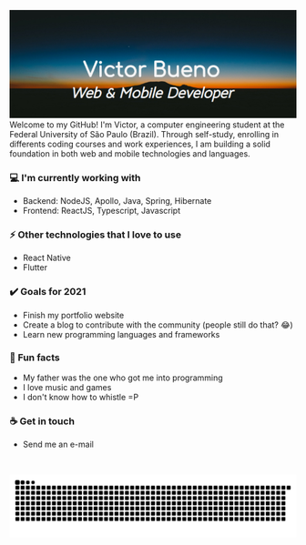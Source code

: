 <img src= "https://github.com/Victor-Bueno/Victor-Bueno/blob/main/Banner.jpg"></img>
<br>
Welcome to my GitHub! I'm Victor, a computer engineering student at the Federal University of São Paulo (Brazil). Through self-study, enrolling in differents coding courses and work experiences, I am building a solid foundation in both web and mobile technologies and languages.

### 💻 I'm currently working with
- Backend: NodeJS, Apollo, Java, Spring, Hibernate
- Frontend: ReactJS, Typescript, Javascript

### ⚡ Other technologies that I love to use
- React Native
- Flutter

### ✔️ Goals for 2021
- Finish my portfolio website
- Create a blog to contribute with the community (people still do that? 😂)
- Learn new programming languages and frameworks

### 🌴 Fun facts
- My father was the one who got me into programming
- I love music and games
- I don't know how to whistle =P

### ☕ Get in touch
- Send me an e-mail
<br>

![Snake animation](https://github.com/Victor-Bueno/Victor-Bueno/blob/output/github-contribution-grid-snake.svg)
